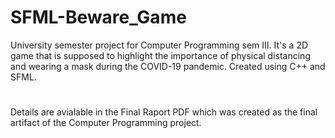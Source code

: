 # SFML-Beware_Game
University semester project for Computer Programming sem III. It's a 2D game that is supposed to highlight the importance of physical distancing and wearing a mask during the COVID-19 pandemic. Created using C++ and SFML.

#

Details are avialable in the Final Raport PDF which was created as the final artifact of the Computer Programming project.
